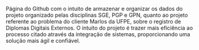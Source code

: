 Página do Github com o intuito de armazenar e organizar os dados do projeto organizado pelas disciplinas SGE, PGP e GPN, quanto ao projeto referente ao problema do cliente Marlos da UFPE, sobre o registro de Diplomas Digitais Externos. O intuito do projeto é trazer mais eficiência ao processo citado através da integração de sistemas, proporcionando uma solução mais ágil e confiável.
